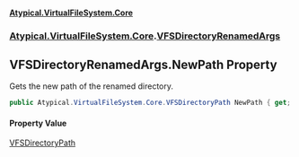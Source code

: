 #### [Atypical.VirtualFileSystem.Core](VirtualFileSystem.md 'VirtualFileSystem')
### [Atypical.VirtualFileSystem.Core](VirtualFileSystem.md#Atypical.VirtualFileSystem.Core 'Atypical.VirtualFileSystem.Core').[VFSDirectoryRenamedArgs](VFSDirectoryRenamedArgs.md 'Atypical.VirtualFileSystem.Core.VFSDirectoryRenamedArgs')

## VFSDirectoryRenamedArgs.NewPath Property

Gets the new path of the renamed directory.

```csharp
public Atypical.VirtualFileSystem.Core.VFSDirectoryPath NewPath { get; }
```

#### Property Value
[VFSDirectoryPath](VFSDirectoryPath.md 'Atypical.VirtualFileSystem.Core.VFSDirectoryPath')